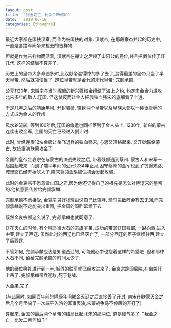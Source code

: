 ```yaml
---
layout: post
title:  "我金之亡，比汝二帝何如"
date:   2019-06-16
categories: [thoughts]
---
```


最近大家都在匡扶汉室, 而作为被匡扶的对象: 汉献帝, 在那段豪杰并起的历史中, 一直是各路军阀争来抢去的吉祥物.

但就是作为吉祥物而活着, 汉献帝在禅让之后领了山阳公的爵位,并且把爵位传了好几代. 这样的结局不算差了.

历史上的皇帝大多命途多舛,比汉献帝混得惨的多了去了,混得最差的皇帝只当了半天皇帝, 然后就领便当了. 这位皇帝就是金代的末代皇帝: 完颜承麟. 

公元1120年, 宋徽宗与当时崛起的新兴强权金缔结了海上之约, 约定宋金合力进攻北宋多年的敌人:辽国. 但这仗反而让金人把我铁血强宋的底细看了个透.

于是几年之后的靖康年间, 开封城破, 徽钦两个皇帝以及皇族大部以一种很耻辱的方式成为金人的俘虏. 

风水轮流转, 等到100年后,辽国的命运也同样落到了金人头上, 1230年, 新兴的蒙古连续击败金军, 金国的灭亡已经进入倒计时. 

此时, 曾经连发12块金牌让岳飞退兵的铁血强宋, 心思又活络起来. 又开始联络蒙古, 故伎重演联蒙攻金了. 

金国的皇帝金哀宗在与蒙古的决战失败之后, 带着残部逃到蔡州. 蒙古人和宋军一起围起城来. 而到了端平年间的公元1234年正月,困守蔡州的金军也到了穷途末路, 城里面已经开始吃人了.南宋将领孟珙抓住机会发起攻城. 

此时的金哀宗不愿意做亡国之君,因为他还记得自己的祖先是怎么对待辽宋的皇帝的.他执意要传位给完颜承麟. 

完颜承麟不愿接受, 金哀宗只好找理由说自己比较胖, 骑马进敌阵会有去无回,而完颜承麟说不定能突出重围, 把金国的国祚延续下去.

既然金哀宗都这么说了, 完颜承麟也就同意了. 

辽在灭亡的时候, 有个叫耶律大石的宗族子弟, 成功的带领辽国残部, 一路向西,进入中亚,建立了西辽. 虽然此时的西辽也已经灭亡了, 一部分西辽的臣子继续往西,建立了后西辽. 

不管如何, 完颜承麟应该是知道西辽的, 可能他心中也抱着这样的希望吧. 但和耶律大石不同, 留给完颜承麟的时间太少了. 

他的继位典礼进行到一半,城外的联军就已经攻进来了.  金哀宗跑回后院,在幽兰轩上吊了. 完颜承麟带兵迎敌,死于巷战.  

大金果,完了. 

(与此同时, 如同百年前的靖康年间联金灭辽之后直接丢了开封, 南宋在联蒙灭金之后几个月里搞了一次端平入洛的军事表演,宋蒙战争马不停蹄的开打了)

算起来, 金国的最后两个皇帝的结局比起北宋的那两位, 算是硬气多了. "我金之亡，比汝二帝何如？"
